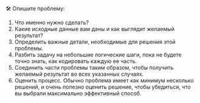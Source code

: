 🛠 Опишите проблему:
1. Что именно нужно сделать?
2. Какие исходные данные вам даны и как выглядит желаемый результат?
3. Определить важные детали, необходимые для решения этой проблемы.
5. Разбить задачу на небольшие логические шаги, пока не будете точно знать, как кодировать каждую ее часть.
6. Соединить части проблемы таким образом, чтобы получить желаемый результат во всех указанных случаях.
7. Оценить процесс. Обычно проблема имеет как минимум несколько решений, и очень полезно оценить решение, чтобы убедиться, что вы выбрали максимально эффективный способ.

